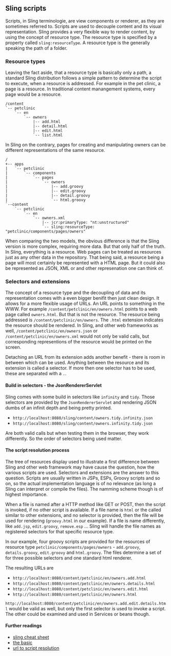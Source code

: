 ## Sling scripts

Scripts, in Sling terminologie, are view components or renderer, as they are sometimes referred to. Scripts are used to decouple content and its visual representation. Sling provides a very flexible way to render content, by using the concept of resource type. The resource type is specified by a property called ```sling:resourceType```. A resource type is the generally speaking the path of a folder.

### Resource types

Leaving the fact aside, that a resource type is basically only a path, a standard Sling distribution follows a simple pattern to determine the script to execute, when a resource is addressed. For example in the pet clinic, a page is a resource. In traditional content manangement systems, every page would be a resource.

    /content
    `-- petclinic
        `-- en
            `-- owners
                |-- add.html
                |-- detail.html
                |-- edit.html
                `-- list.html

In Sling on the contrary, pages for creating and manipulating owners can be different representations of the same resource.

    /
    +-- apps
    |   `-- petclinic
    |       `-- components
    |           `-- pages
    |               `-- owners
    |                   |-- add.groovy
    |                   |-- edit.groovy
    |                   |-- detail.groovy
    |                   `-- html.groovy
    `--content
        `-- petclinic
            `-- en
                `-- owners.xml
                    |-- jcr:primaryType: "nt:unstructured"
                    `-- sling:resourceType: "petclinic/components/pages/owners"

When comparing the two models, the obvious difference is that the Sling version is more complex, requiring more data. But that only half of the truth. In Sling, everything is a resource. Web pages can be treated as resources just as any other data in the repository. That being said, a resource being a page will most certainly be represented with a HTML page. But it could also be represented as JSON, XML or and other represenation one can think of.

### Selectors and extensions

The concept of a resource type and the decoupling of data and its representation comes with a even bigger benifit then just clean design. It allows for a more flexible usage of URLs. An URL points to something in the WWW. For example ```/content/petclinic/en/owners.html``` points to a web page called ```owners.html```. But that is not the resource. The resource being addressed is ```/content/petclinic/en/owners```. The ```.html``` extension indicates the resource should be rendered. In Sling, and other web frameworks as well, ```/content/petclinic/en/owners.json``` or ```/content/petclinic/en/owners.xml``` would not only be valid calls, but corresponding representions of the resource would be printed on the screen.

Detaching an URL from its extension adds another benefit - there is room in between which can be used. Anything between the resource and its extension is called a selector. If more then one selector has to be used, these are separated with a ```.```.

#### Build in selectors - the JsonRendererServlet

Sling comes with some build in selectors like ```infinity``` and ```tidy```. Those selectors are provided by the ```JsonRendererServlet``` and rendering JSON dumbs of an infinit depth and being pretty printed.

-  ```http://localhost:8080/sling/content/owners.tidy.infinity.json```
-  ```http://localhost:8080/sling/content/owners.infinity.tidy.json```

Are both valid calls but when testing them in the browser, they work differently. So the order of selectors being used matter.

#### The script resolution process

The tree of resources display used to illustrate a first difference between Sling and other web framework may have cause the question, how the various scripts are used. Selectors and extensions are the answer to this question. Scripts are usually written in JSPs, ESPs, Groovy scripts and so on, so the actual implementation language is of no relevance (as long a Sling can interpret or compile the files). The namming scheme though is of highest importance.

When a file is named after a HTTP method like GET or POST, then the script is invoked, if no other script is available. If a file name is ```html``` or the called similar to other extensions, and no selector is provided, then the file will be used for rendering (```groovy.html``` in our example). If a file is name differently, like ```add.jsp```, ```edit.groovy```, ```remove.esp``` ... Sling will handle the file names as registered selectors for that specific resource type.

In our example, four groovy scripts are provided for the resources of resource type ```petclinic/components/pages/owners``` - ```add.groovy```, ```details.groovy```, ```edit.groovy``` and ```html.groovy```. The files determine a set of for three possible selectors and one standard html renderer.

The resulting URLs are

-  ```http://localhost:8080/content/petclinic/en/owners.add.html```
-  ```http://localhost:8080/content/petclinic/en/owners.details.html```
-  ```http://localhost:8080/content/petclinic/en/owners.edit.html```
-  ```http://localhost:8080/content/petclinic/en/owners.html```

```http://localhost:8080/content/petclinic/en/owners.add.edit.details.html``` would be valid as well, but only the first selector is used to invoke a script. The other could be examined and used in Services or beans though.

#### Further readings

- [sling cheat sheet](http://dev.day.com/content/ddc/blog/2008/07/cheatsheet.html)
- [the basic](http://dev.day.com/docs/en/cq/current/developing/the_basics.html)
- [url to script resolution](http://sling.apache.org/documentation/the-sling-engine/url-to-script-resolution.html)
